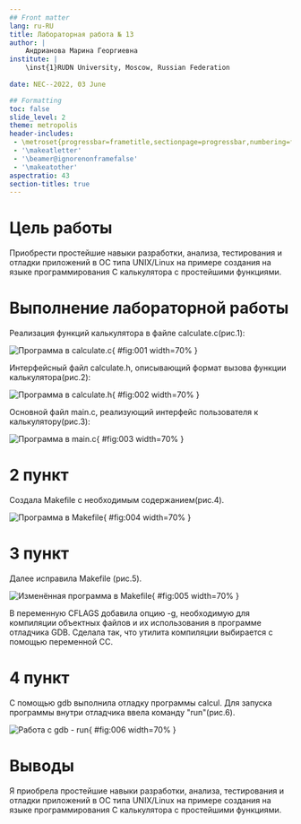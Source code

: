 ```yaml
---
## Front matter
lang: ru-RU
title: Лабораторная работа № 13
author: |
	Андрианова Марина Георгиевна
institute: |
	\inst{1}RUDN University, Moscow, Russian Federation
	
date: NEC--2022, 03 June

## Formatting
toc: false
slide_level: 2
theme: metropolis
header-includes: 
 - \metroset{progressbar=frametitle,sectionpage=progressbar,numbering=fraction}
 - '\makeatletter'
 - '\beamer@ignorenonframefalse'
 - '\makeatother'
aspectratio: 43
section-titles: true
---
```


# Цель работы

Приобрести простейшие навыки разработки, анализа, тестирования и отладки приложений в ОС типа UNIX/Linux на примере создания на языке программирования С калькулятора с простейшими функциями.

# Выполнение лабораторной работы

Реализация функций калькулятора в файле calculate.с(рис.1):

![Программа в calculate.c](image/4.png){ #fig:001 width=70% }

Интерфейсный файл calculate.h, описывающий формат вызова функции калькулятора(рис.2):

![Программа в calculate.h](image/5.png){ #fig:002 width=70% }

Основной файл main.c, реализующий интерфейс пользователя к калькулятору(рис.3):

![Программа в main.c](image/6.png){ #fig:003 width=70% }

# 2 пункт 

Создала Makefile с необходимым содержанием(рис.4).

![Программа в Makefile](image/8.png){ #fig:004 width=70% }

# 3 пункт

Далее исправила Makefile (рис.5).

![Изменённая программа в Makefile](image/9.png){ #fig:005 width=70% }

В переменную CFLAGS добавила опцию -g, необходимую для компиляции объектных файлов и их использования в программе отладчика GDB. Сделала так, что утилита компиляции выбирается с помощью переменной CC. 

# 4 пункт

 С помощью gdb выполнила отладку программы calcul. Для запуска программы внутри отладчика ввела команду "run"(рис.6).

![Работа с gdb - run](image/13.png){ #fig:006 width=70% }

# Выводы

Я приобрела простейшие навыки разработки, анализа, тестирования и отладки приложений в ОС типа UNIX/Linux на примере создания на языке программирования С калькулятора с простейшими функциями.

